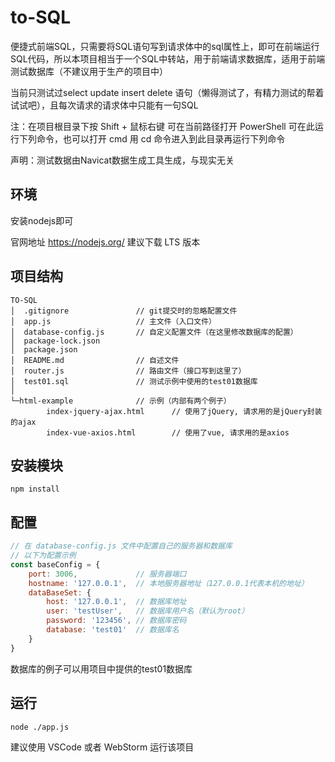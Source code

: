 # to-SQL

便捷式前端SQL，只需要将SQL语句写到请求体中的sql属性上，即可在前端运行SQL代码，所以本项目相当于一个SQL中转站，用于前端请求数据库，适用于前端测试数据库（不建议用于生产的项目中）

当前只测试过select update insert delete 语句（懒得测试了，有精力测试的帮着试试吧），且每次请求的请求体中只能有一句SQL

注：在项目根目录下按 Shift + 鼠标右键 可在当前路径打开 PowerShell 可在此运行下列命令，也可以打开 cmd 用 cd 命令进入到此目录再运行下列命令

声明：测试数据由Navicat数据生成工具生成，与现实无关

## 环境

安装nodejs即可

官网地址 https://nodejs.org/ 建议下载 LTS 版本

## 项目结构

```
TO-SQL
│  .gitignore               // git提交时的忽略配置文件
│  app.js                   // 主文件（入口文件）
│  database-config.js       // 自定义配置文件（在这里修改数据库的配置）
│  package-lock.json
│  package.json
│  README.md                // 自述文件
│  router.js                // 路由文件（接口写到这里了）
│  test01.sql               // 测试示例中使用的test01数据库
│
└─html-example              // 示例（内部有两个例子）
        index-jquery-ajax.html      // 使用了jQuery, 请求用的是jQuery封装的ajax
        index-vue-axios.html        // 使用了vue, 请求用的是axios
```

## 安装模块

```
npm install
```

## 配置

```js
// 在 database-config.js 文件中配置自己的服务器和数据库
// 以下为配置示例
const baseConfig = {
    port: 3006,             // 服务器端口
    hostname: '127.0.0.1',  // 本地服务器地址（127.0.0.1代表本机的地址）
    dataBaseSet: {
        host: '127.0.0.1',  // 数据库地址
        user: 'testUser',   // 数据库用户名（默认为root）
        password: '123456', // 数据库密码
        database: 'test01'  // 数据库名
    }
}
```

数据库的例子可以用项目中提供的test01数据库

## 运行

```
node ./app.js
```

建议使用 VSCode 或者 WebStorm 运行该项目
